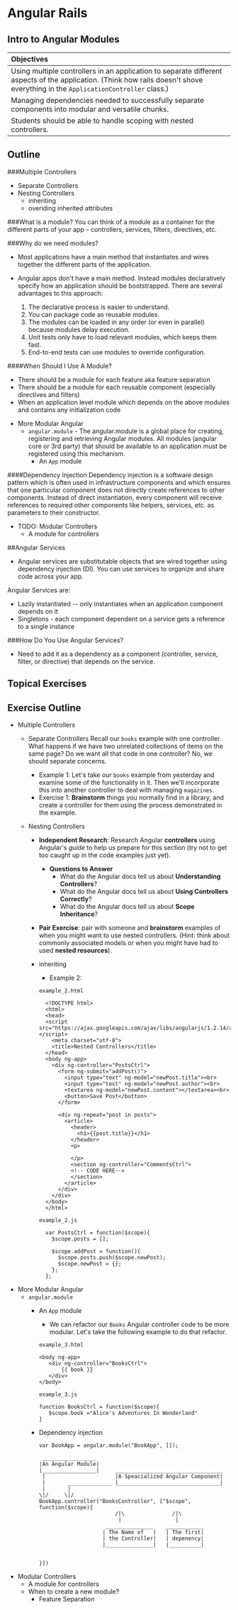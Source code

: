 # Angular Rails
## Intro to Angular Modules


| Objectives |
| :---  |
| Using multiple controllers in an application to separate different aspects of the application. (Think how rails doesn't shove everything in the `ApplicationController` class.)|
| Managing dependencies needed to successfully separate components into modular and versatile chunks.  |
| Students should be able to handle scoping with nested controllers.  |


## Outline

###Multiple Controllers
  * Separate Controllers
  * Nesting Controllers
    * inheriting
    * overiding inherited attributes

###What is a module?
You can think of a module as a container for the different parts of your app – controllers, services, filters, directives, etc.

###Why do we need modules?
- Most applications have a main method that instantiates and wires together the different parts of the application.

- Angular apps don't have a main method. Instead modules declaratively specify how an application should be bootstrapped. There are several advantages to this approach:

  1) The declarative process is easier to understand.
  2) You can package code as reusable modules.
  3) The modules can be loaded in any order (or even in parallel) because modules delay execution.
  4) Unit tests only have to load relevant modules, which keeps them fast.
  5) End-to-end tests can use modules to override configuration.

####When Should I Use A Module?
- There should be a module for each feature aka feature separation
- There should be a module for each reusable component (especially directives and filters)
- When an application level module which depends on the above modules and contains any initialization code

* More Modular Angular
  * `angular.module` - The angular.module is a global place for creating, registering and retrieving Angular modules. All modules (angular core or 3rd party) that should be available to an application must be registered using this mechanism.
    * An `App` module

####Dependency Injection
Dependency injection is a software design pattern which is often used in infrastructure components and which ensures that one particular component does not directly create references to other components. Instead of direct instantiation, every component will receive references to required other components like helpers, services, etc. as parameters to their constructor.
    
* TODO: Modular Controllers
  * A module for controllers

##Angular Services
- Angular services are substitutable objects that are wired together using dependency injection (DI). You can use services to organize and share code across your app.

Angular Services are:

  - Lazily instantiated -- only instantiates when an application component depends on it
  - Singletons - each component dependent on a service gets a reference to a single instance

###How Do You Use Angular Services?
  - Need to add it as a dependency as a component (controller, service, filter, or directive) that depends on the service.
 

## Topical Exercises


## Exercise Outline
* Multiple Controllers
	* Separate Controllers
		Recall our `books` example with one controller. What happens if we have two unrelated collections of items on the same page? Do we want all that code in one controller? No, we should separate concerns.
		* Example 1:
		Let's take our `books` example from yesterday and examine some of the functionality in it. Then we'll incorporate this into another controller to deal with managing `magazines`.
		* Exercise 1: 
		**Brainstorm** things you normally find in a library, and create a controller for them using the process demonstrated in the example. 
		
	* Nesting Controllers
		* **Independent Research**: Research Angular **controllers** using Angular's *guide* to help us prepare for this section (try not to get too caught up in the code examples just yet).
			* **Questions to Answer**
				* What do the Angular docs tell us about **Understanding Controllers**?
				* What do the Angular docs tell us about **Using Controllers Correctly**?
				* What do the Angular docs tell us about **Scope Inheritance**?
		
		* **Pair Exercise**: pair with someone and **brainstorm** examples of when you might want to use nested controllers. (Hint: think about commonly associated models or when you might have had to used **nested resources**).
		* inheriting
			* Example 2:
			
			`example_2.html`
			

			
				<!DOCTYPE html>
				<html>
				<head>
				<script src="https://ajax.googleapis.com/ajax/libs/angularjs/1.2.14/angular.min.js"></script>
				  <meta charset="utf-8">
				  <title>Nested Controllers</title>
				</head>
				<body ng-app>
				  <div ng-controller="PostsCtrl">
				    <form ng-submit="addPost()">
				      <input type="text" ng-model="newPost.title"><br>
				      <input type="text" ng-model="newPost.author"><br>
				      <textarea ng-model="newPost.content"></textarea><br>
				      <button>Save Post</button>
				    </form>
				    
				    <div ng-repeat="post in posts">
				      <article>
				        <header>
				          <h1>{{post.title}}</h1>
				        </header>
				        <p>
				          
				        </p>
				        <section ng-controller="CommentsCtrl">
				        <!-- CODE HERE-->
				        </section>
				      </article>
				    </div>
				  </div>
				</body>
				</html>

			`example_2.js`
			
				var PostsCtrl = function($scope){
				  $scope.posts = [];
				  
				  $scope.addPost = function(){
				    $scope.posts.push($scope.newPost);
				    $scope.newPost = {};
				  };
				};

		
* More Modular Angular
	* `angular.module`
		* An `App` module
			* We can refactor our `Books` Angular controller code to be more modular. Let's take the following example to do that refactor.
			 
			 `example_3.html`
			 
			 ```
		 	<body ng-app>
		 		<div ng-controller="BooksCtrl">
		 			{{ book }}
		 		</div>
		 	</body>
			 ```
			 
			 `example_3.js`
			 
			 ```
			 function BooksCtrl = function($scope){
			 	$scope.book ="Alice's Adventures In Wonderland"
			 }
			 
			 ```
		* Dependency injection
			
			```
			var BookApp = angular.module("BookApp", []);
			
			 _________________
			|An Angular Module|
			|_________________|		__________________________________
			 |						|A Speacialized Angular Component|
			 |		 ______________	|________________________________|
			 |		 |
			\|/		\|/
			BookApp.controller("BooksController", ["$scope", function($scope){
									/|\			      /|\
									 |			       |
								 _______________    ____________
								| The Name of   |   | The first|
								| the Controller|   | depenency|
								|_______________|   |__________|
						
				
			}])
		
			```
* Modular Controllers
	* A module for controllers
	* When to create a new module?
		* Feature Separation
